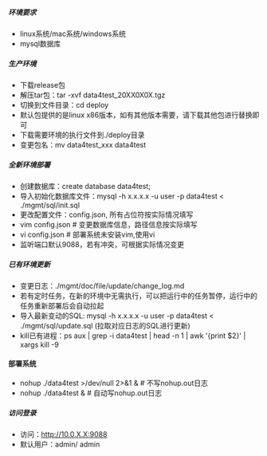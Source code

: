 ##### 环境要求
- linux系统/mac系统/windows系统
- mysql数据库

##### 生产环境
- 下载release包
- 解压tar包：tar -xvf data4test_20XX0X0X.tgz
- 切换到文件目录：cd deploy
- 默认包提供的是linux x86版本，如有其他版本需要，请下载其他包进行替换即可
- 下载需要环境的执行文件到./deploy目录
- 变更包名：mv data4test_xxx data4test

##### 全新环境部署
- 创建数据库：create database data4test;
- 导入初始化数据库文件：mysql -h x.x.x.x -u user -p data4test < ./mgmt/sql/init.sql
- 更改配置文件：config.json, 所有占位符按实际情况填写
- vim config.json  # 变更数据库信息，路径信息按实际填写
- vi config.json  # 部署系统未安装vim,使用vi
- 监听端口默认9088，若有冲突，可根据实际情况变更


##### 已有环境更新
- 变更日志：./mgmt/doc/file/update/change_log.md
- 若有定时任务，在新的环境中无需执行，可以把运行中的任务暂停，运行中的任务重新部署后会自动拉起
- 导入最新变动的SQL: mysql -h x.x.x.x -u user -p data4test < ./mgmt/sql/update.sql (拉取对应日志的SQL进行更新)
- kill已有进程：ps aux | grep -i data4test | head -n 1 | awk '{print $2}' | xargs kill -9

#### 部署系统
- nohup ./data4test  >/dev/null 2>&1 &   # 不写nohup.out日志
- nohup ./data4test &   # 自动写nohup.out日志

##### 访问登录
- 访问：http://10.0.X.X:9088
- 默认用户：admin/ admin